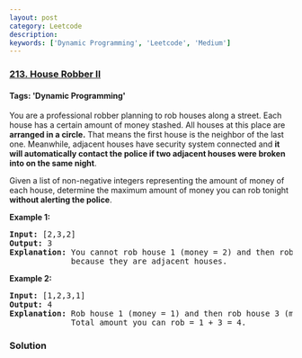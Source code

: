 ```yaml
---
layout: post
category: Leetcode
description: 
keywords: ['Dynamic Programming', 'Leetcode', 'Medium']
---
```

### [213. House Robber II](https://leetcode.com/problems/house-robber-ii)

#### Tags: 'Dynamic Programming'

<div class="content__u3I1 question-content__JfgR"><div><p>You are a professional robber planning to rob houses along a street. Each house has a certain amount of money stashed. All houses at this place are <strong>arranged in a circle.</strong> That means the first house is the neighbor of the last one. Meanwhile, adjacent houses have security system connected and <b>it will automatically contact the police if two adjacent houses were broken into on the same night</b>.</p>
<p>Given a list of non-negative integers representing the amount of money of each house, determine the maximum amount of money you can rob tonight <strong>without alerting the police</strong>.</p>
<p><strong>Example 1:</strong></p>
<pre><strong>Input:</strong> [2,3,2]
<strong>Output:</strong> 3
<strong>Explanation:</strong> You cannot rob house 1 (money = 2) and then rob house 3 (money = 2),
             because they are adjacent houses.
</pre>
<p><strong>Example 2:</strong></p>
<pre><strong>Input:</strong> [1,2,3,1]
<strong>Output:</strong> 4
<strong>Explanation:</strong> Rob house 1 (money = 1) and then rob house 3 (money = 3).
             Total amount you can rob = 1 + 3 = 4.</pre>
</div></div>

### Solution
